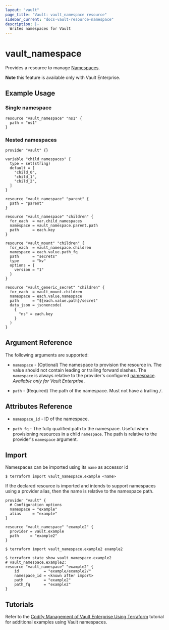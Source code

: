 ```yaml
---
layout: "vault"
page_title: "Vault: vault_namespace resource"
sidebar_current: "docs-vault-resource-namespace"
description: |-
  Writes namespaces for Vault
---
```


# vault\_namespace

Provides a resource to manage [Namespaces](https://www.vaultproject.io/docs/enterprise/namespaces/index.html).

**Note** this feature is available only with Vault Enterprise.

## Example Usage

### Single namespace

```hcl
resource "vault_namespace" "ns1" {
  path = "ns1"
}
```

### Nested namespaces

```hcl
provider "vault" {}

variable "child_namespaces" {
  type = set(string)
  default = [
    "child_0",
    "child_1",
    "child_2",
  ]
}

resource "vault_namespace" "parent" {
  path = "parent"
}

resource "vault_namespace" "children" {
  for_each  = var.child_namespaces
  namespace = vault_namespace.parent.path
  path      = each.key
}

resource "vault_mount" "children" {
  for_each  = vault_namespace.children
  namespace = each.value.path_fq
  path      = "secrets"
  type      = "kv"
  options = {
    version = "1"
  }
}

resource "vault_generic_secret" "children" {
  for_each  = vault_mount.children
  namespace = each.value.namespace
  path      = "${each.value.path}/secret"
  data_json = jsonencode(
    {
      "ns" = each.key
    }
  )
}
```

## Argument Reference

The following arguments are supported:

* `namespace` - (Optional) The namespace to provision the resource in.
  The value should not contain leading or trailing forward slashes.
  The `namespace` is always relative to the provider's configured [namespace](/docs/providers/vault#namespace).
   *Available only for Vault Enterprise*.

* `path` - (Required) The path of the namespace. Must not have a trailing `/`.

## Attributes Reference

* `namespace_id` - ID of the namespace.

* `path_fq` - The fully qualified path to the namespace. Useful when provisioning resources in a child `namespace`.
  The path is relative to the provider's `namespace` argument.

## Import

Namespaces can be imported using its `name` as accessor id

```
$ terraform import vault_namespace.example <name>
```

If the declared resource is imported and intends to support namespaces using a provider alias, then the name is relative to the namespace path.

```hcl
provider "vault" {
  # Configuration options
  namespace = "example"
  alias     = "example"
}

resource "vault_namespace" "example2" {
  provider = vault.example
  path     = "example2"
}
```

```
$ terraform import vault_namespace.example2 example2

$ terraform state show vault_namespace.example2
# vault_namespace.example2:
resource "vault_namespace" "example2" {
    id           = "example/example2/"
    namespace_id = <known after import>
    path         = "example2"
    path_fq      = "example2"
}
```

## Tutorials

Refer to the [Codify Management of Vault Enterprise Using Terraform](https://learn.hashicorp.com/tutorials/vault/codify-mgmt-enterprise) tutorial for additional examples using Vault namespaces.
